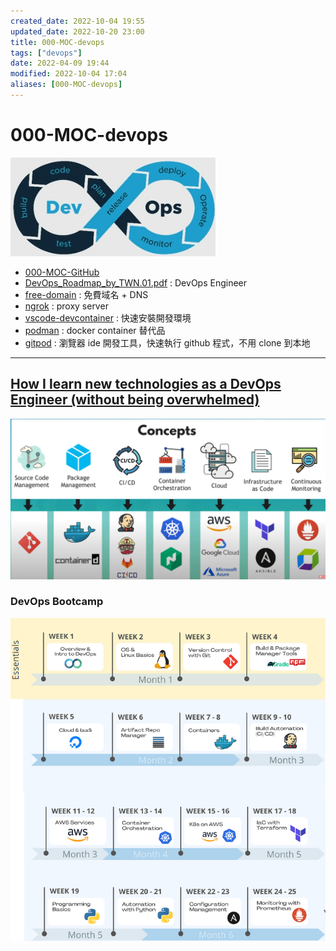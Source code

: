 ```yaml
---
created_date: 2022-10-04 19:55
updated_date: 2022-10-20 23:00
title: 000-MOC-devops
tags: ["devops"]
date: 2022-04-09 19:44
modified: 2022-10-04 17:04
aliases: [000-MOC-devops]
---
```


# 000-MOC-devops

![](images/000-MOC-devops-202210151622.png)

- [000-MOC-GitHub](github/000-MOC-GitHub.md)
- [DevOps_Roadmap_by_TWN.01.pdf](images/DevOps_Roadmap_by_TWN.01.pdf) : DevOps Engineer 
- [free-domain](free-domain.md) : 免費域名 + DNS
- [ngrok](ngrok.md) : proxy server
- [vscode-devcontainer](container/vscode-devcontainer.md) : 快速安裝開發環境
- [podman](container/podman.md) :  docker container 替代品
- [gitpod](gitpod.md) : 瀏覽器 ide 開發工具，快速執行 github 程式，不用 clone 到本地


---

## [How I learn new technologies as a DevOps Engineer (without being overwhelmed)](https://www.youtube.com/watch?v=Cthla7KqU04)

![](images/000-MOC-devops-202210151614.png)

### **DevOps Bootcamp**

![](images/000-MOC-devops-202210151651.png)

